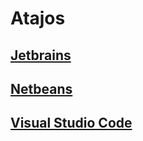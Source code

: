 # Atajos

## [Jetbrains](resources\Shortcuts\Jetbrains.md)

## [Netbeans](resources\Shortcuts\Netbeans.md)


## [Visual Studio Code](resources\Shortcuts\VisualStudioCode.md)